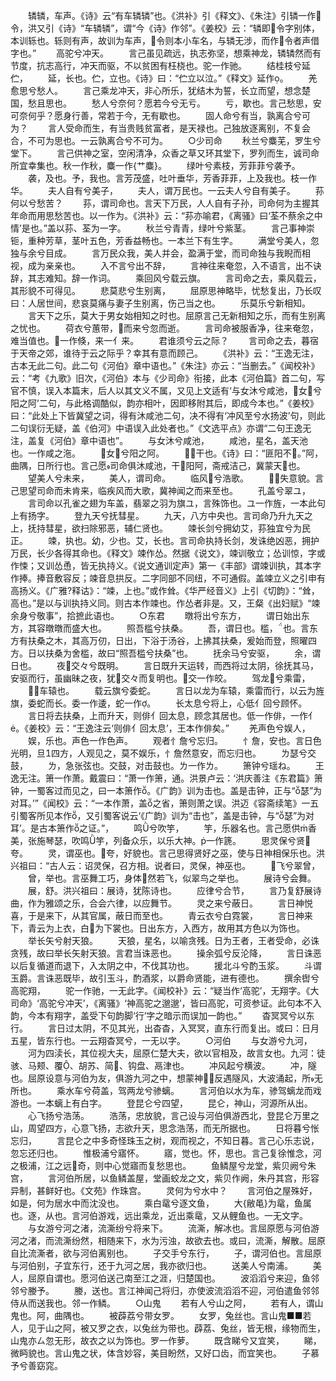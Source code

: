 <!-- { "loadSidebar": true } -->
　　辚辚，车声。《诗》云“有车辚辚”也。《洪补》引《释文》、《朱注》引辚一作令，洪又引《诗》“车辚辚”，谓“今《诗》作邻”。《姜校》云：“辚即令字别体，本训轹也。轹则有声，故训为车声，令则本小车名，与辚无涉，而作令者声借字也。”
　　高驼兮冲天。
　　言己虽见疏远，执志弥坚，想乘神龙，辚辚然而有节度，抗志高行，冲天而驱，不以贫困有枉桡也。驼一作驰。
　　结桂枝兮延伫，
　　延，长也。伫，立也。《诗》曰：“伫立以泣。”《释文》延作。
　　羌愈思兮愁人。
　　言己乘龙冲天，非心所乐，犹结木为誓，长立而望，想念楚国，愁且思也。
　　愁人兮奈何？愿若今兮无亏。
　　亏，歇也。言己愁思，安可奈何乎？愿身行善，常若于今，无有歇也。
　　固人命兮有当，孰离合兮可为？
　　言人受命而生，有当贵贱贫富者，是天禄也。己独放逐离别，不复会合，不可为思也。一云孰离合兮不可为。
　　○少司命
　　秋兰兮麋芜，罗生兮堂下。
　　言己供神之室，空闲清净，众香之草又环其堂下，罗列而生，诚司命所宜幸集也。秋一作秋，麋一作{艹麋}。
　　绿叶兮素枝，芳菲菲兮袭予。
　　袭，及也。予，我也。言芳茂盛，吐叶垂华，芳香菲菲，上及我也。枝一作华。
　　夫人自有兮美子，
　　夫人，谓万民也。一云夫人兮自有美子。
　　荪何以兮愁苦？
　　荪，谓司命也。言天下万民，人人自有子孙，司命何为主握其年命而用思愁苦也。以一作为。《洪补》云：“荪亦喻君，《离骚》曰‘荃不蔡余之中情’是也。”盖以荪、荃为一字。
　　秋兰兮青青，绿叶兮紫茎。
　　言己事神崇钷，重种芳草，茎叶五色，芳香益畅也。一本兰下有生字。
　　满堂兮美人，忽独与余兮目成。
　　言万民众我，美人并会，盈满于堂，而司命独与我睨而相视，成为亲亲也。
　　入不言兮出不辞，
　　言神往来奄忽，入不语言，出不诀辞，其志难知。辞一作词。
　　乘回风兮载云旗。
　　言司命之去，乘风载云，其形貌不可得见。
　　悲莫悲兮生别离，
　　屈原思神略毕，忧愁复出，乃长叹曰：人居世间，悲哀莫痛与妻子生别离，伤己当之也。
　　乐莫乐兮新相知。
　　言天下之乐，莫大于男女始相知之时也。屈原言己无新相知之乐，而有生别离之忧也。
　　荷衣兮蕙带，而来兮忽而逝。
　　言司命被服香净，往来奄忽，难当值也。一作倏，来一亻来。
　　君谁须兮云之际？
　　言司命之去，暮宿于天帝之郊，谁待于云之际乎？幸其有意而顾己。
　　《洪补》云：“王逸无注，古本无此二句。此二句《河伯》章中语也。”《朱注》亦云：“当删去。”《闻校补》云：“考《九歌》旧次，《河伯》本与《少司命》衔接，此本《河伯篇》首二句，写官不慎，误入本篇末，后人以其文义不属，又见上文适有‘与女沐兮咸池，女兮阳之阿’二句，与此格调酷似，韵亦相叶，因即移附其后，即成今本也。”《姜校》曰：“此处上下皆冀望之词，得有沐咸池二句，决不得有‘冲风至兮水扬波’句，则此二句误衍无疑，盖《伯河》中语误入此处者也。”《文选平点》亦谓“二句王逸无注，盖复《河伯》章中语也”。
　　与女沐兮咸池，
　　咸池，星名，盖天池也。一作咸之沲。
　　女兮阳之阿。
　　，干也。《诗》曰：“匪阳不。”阿，曲隅，日所行也。言己愿司命俱沐咸池，干阳阿，斋戒洁己，冀蒙天也。
　　望美人兮未来，
　　美人，谓司命。
　　临风兮浩歌。
　　，失意貌。言己思望司命而未肯来，临疾风而大歌，冀神闻之而来至也。
　　孔盖兮翠ユ，
　　言司命以孔雀之翅为车盖，翡翠之羽为旗ユ，言殊饰也。ユ一作旌，一本此句上有扬字。
　　登九天兮抚彗星。
　　九天，八方中央也。言司命乃升九天之上，抚持彗星，欲扫除邪恶，辅仁贤也。
　　竦长剑兮拥幼艾，荪独宜兮为民正。
　　竦，执也。幼，少也。艾，长也。言司命执持长剑，发诛绝凶恶，拥护万民，长少各得其命也。《释文》竦作怂。然据《说文》，竦训敬立；怂训惊，字或作悚；又训怂恿，皆无执持义。《说文通训定声》第一《丰部》谓竦训执，其本字作捧。捧音敷容反；竦音息拱反。二字同部不同纽，不可通假。盖竦立义之引申有高扬义。《广雅?释诂》：“竦，上也。”或作耸。《华严经音义》上引《切韵》：“耸，高也。”是以与训执持义同。则古本作竦也。作怂者非是。又，王粲《出妇赋》“竦余身兮敬事”，拾摭此语也。
　　○东君
　　暾将出兮东方，
　　谓日始出东方，其容暾暾而盛大也。
　　照吾槛兮扶桑。
　　吾，谓日也。槛，也。言东方有扶桑之木，其高万仞，日出，下浴于汤谷，上拂其扶桑，爰始而登，照曜四方。日以扶桑为舍槛，故曰“照吾槛兮扶桑”也。
　　抚余马兮安驱，
　　余，谓日也。
　　夜交々兮既明。
　　言日既升天运转，而西将过太阴，徐抚其马，安驱而行，虽幽昧之夜，犹交々而复明也。交一作皎。
　　驾龙兮乘雷，
　　，车辕也。
　　载云旗兮委蛇。
　　言日以龙为车辕，乘雷而行，以云为旌旗，委蛇而长。委一作逶，蛇一作。
　　长太息兮将上，心低亻回兮顾怀。
　　言日将去扶桑，上而升天，则俳亻回太息，顾念其居也。低一作俳，一作亻。《姜校》云：“王逸注云‘则俳亻回太息’，王本作俳矣。”
　　羌声色兮娱人，
　　娱，乐也。声色一作色声。
　　观者忄詹兮忘归。
　　忄詹，安也。言日色光明，旦四方，人观见之，莫不娱乐，忄詹然意安，而忘归也。
　　ㄌ瑟兮交鼓，
　　ㄌ，急张弦也。交鼓，对击鼓也。ㄌ一作ㄌ。
　　箫钟兮瑶ね。
　　王逸无注。箫一作萧。戴震曰：“萧一作箫，通。洪景卢云：‘洪庆善注《东君篇》箫钟，一蜀客过而见之，曰一本箫作。《广韵》训为击也。盖是击钟，正与“瑟”为对耳。’”《闻校》云：“一本作萧，盖之省，箫则萧之误。洪迈《容斋续笔》一五引蜀客所见本作，又引蜀客说云‘《广韵》训为“击也”，盖是击钟，与“瑟”为对耳’。是古本箫作之证。”，
　　鸣兮吹竽，
　　竽，乐器名也。言己愿供香美，张施琴瑟，吹鸣竽，列备众乐，以乐大神。一作篪。
　　思灵保兮贤夸。
　　灵，谓巫也。夸，好貌也。言己思得贤好之巫，使与日神相保乐也。洪兴祖曰：“古人云：诏灵保，召方相。说者曰，灵保，神巫也。
　　飞兮翠曾，
　　曾，举也。言巫舞工巧，身体然若飞，似翠鸟之举也。
　　展诗兮会舞。
　　展，舒。洪兴祖曰：展诗，犹陈诗也。
　　应律兮合节，
　　言乃复舒展诗曲，作为雅颂之乐，合会六律，以应舞节。
　　灵之来兮蔽日。
　　言日神悦喜，于是来下，从其官属，蔽日而至也。
　　青云衣兮白霓裳，
　　言日神来下，青云为上衣，白为下裳也。日出东方，入西方，故用其方色以为饰也。
　　举长矢兮射天狼。
　　天狼，星名，以喻贪残。日为王者，王者受命，必诛贪残，故曰举长矢射天狼。言君当诛恶也。
　　操余弧兮反沦降，
　　言日诛恶以后复循道而退下，入太阴之中，不伐其功也。
　　援北斗兮酌玉浆。
　　斗谓玉爵。言诛恶既毕，故引玉斗，酌酒浆，以爵命贤能，进有德也。
　　撰余辔兮高驼翔，
　　驼一作驰，一无此字。《闻校补》云：“疑当作‘高驼’，无翔字。《大司命》‘高驼兮冲天’，《离骚》‘神高驼之邈邈’，皆曰高驼，可资参证。此句本不入韵，今本有翔字，盖受下句韵脚‘行’字之暗示而误加一韵也。”
　　杳冥冥兮以东行。
　　言日过太阴，不见其光，出杳杳，入冥冥，直东行而复出。或曰：日月五星，皆东行也。一云翔杳冥兮，一无以字。
　　○河伯
　　与女游兮九河，
　　河为四渎长，其位视大夫，屈原仁楚大夫，欲以官相及，故言女也。九河：徒骇、马颊、覆、胡苏、简、钩盘、鬲津也。
　　冲风起兮横波。
　　冲，隧也。屈原设意与河伯为友，俱游九河之中，想蒙神，反遇隧风，大波涌起，所无所也。
　　乘水车兮荷盖，驾两龙兮骖螭。
　　言河伯以水为车，骖驾螭龙而戏游也。一本螭上有白字。
　　登昆仑兮四望，
　　昆仑，神山，河源所从出。
　　心飞扬兮浩荡。
　　浩荡，忠放貌，言己设与河伯俱游西北，登昆仑万里之山，周望四方，心意飞扬，志欲升天，思念浩荡，而无所据也。
　　日将暮兮怅忘归，
　　言昆仑之中多奇怪珠玉之树，观而视之，不知日暮。言己心乐志说，忽忘还归也。
　　惟极浦兮寤怀。
　　寤，觉也。怀，思也。言己复徐惟念，河之极浦，江之远奇，则中心觉寤而复愁思也。
　　鱼鳞屋兮龙堂，紫贝阙兮朱宫，
　　言河伯所居，以鱼鳞盖屋，堂画蛟龙之文，紫贝作阙，朱丹其宫，形容异制，甚鲜好也。《文苑》作珠宫。
　　灵何为兮水中？
　　言河伯之屋殊好，如是，何为居水中而沈没也。
　　乘白鼋兮逐文鱼，
　　大{敝黾}为鼋，鱼属也。逐，从也。言河伯游戏，远出乘龙，近出乘鼋，又从鲤鱼也。一无文字。
　　与女游兮河之渚，流澌纷兮将来下。
　　流澌，解冰也。言屈原愿与河伯游河之渚，而流澌纷然，相随来下，水为污浊，故欲去也。或曰，流澌，解散。屈原自比流澌者，欲与河伯离别也。
　　子交手兮东行，
　　子，谓河伯也。言屈原与河伯别，子宜东行，还于九河之居，我亦欲归也。
　　送美人兮南浦。
　　美人，屈原自谓也。愿河伯送己南至江之涯，归楚国也。
　　波滔滔兮来迎，鱼邻邻兮媵予。
　　媵，送也。言江神闻己将归，亦使波流滔滔不迎，河伯遣鱼邻邻侍从而送我也。邻一作鳞。
　　○山鬼
　　若有人兮山之阿，
　　若有人，谓山鬼也。阿，曲隅也。
　　被薜荔兮带女罗。
　　女罗，兔丝也。言山鬼■■若人，见于山之阿，被又罗之衣，以兔丝为带也。薜荔、兔丝，皆无根，缘物而生，山鬼亦ㄙ忽无形，故衣之以为饰也。罗一作萝。
　　既含睇兮又宜笑，
　　睇，微眄貌也。言山鬼之状，体含妙容，美目盼然，又好口齿，而宜笑也。
　　子慕予兮善窈窕。
